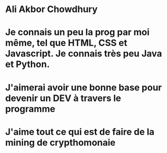 # Ali Akbor Chowdhury
# Je connais un peu la prog par moi même, tel que HTML, CSS et Javascript. Je connais très peu Java et Python.
# J'aimerai avoir une bonne base pour devenir un DEV à travers le programme
# J'aime tout ce qui est de faire de la mining de crypthomonaie